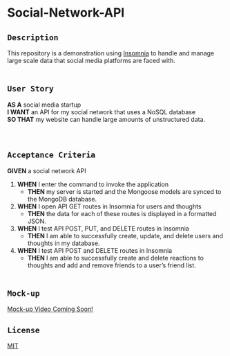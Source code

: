 # Social-Network-API

## `Description`
This repository is a demonstration using [Insomnia](https://insomnia.rest/) to handle and manage large scale data that social media platforms are faced with. 
</br></br>

## `User Story`
**AS A** social media startup </br>
**I WANT** an API for my social network that uses a NoSQL database </br>
**SO THAT** my website can handle large amounts of unstructured data. </br>
</br></br>

## `Acceptance Criteria`
**GIVEN** a social network API </br>

1. **WHEN** I enter the command to invoke the application
    - **THEN** my server is started and the Mongoose models are synced to the MongoDB database.
2. **WHEN** I open API GET routes in Insomnia for users and thoughts
    - **THEN** the data for each of these routes is displayed in a formatted JSON.
3. **WHEN** I test API POST, PUT, and DELETE routes in Insomnia
    - **THEN** I am able to successfully create, update, and delete users and thoughts in my database.
4. **WHEN** I test API POST and DELETE routes in Insomnia
    - **THEN** I am able to successfully create and delete reactions to thoughts and add and remove friends to a user’s friend list.
</br></br>

## `Mock-up`
[Mock-up Video Coming Soon!]()
## `License`
[MIT](https://github.com/MrBrandtCox/Social-Network-API/blob/main/LICENSE)